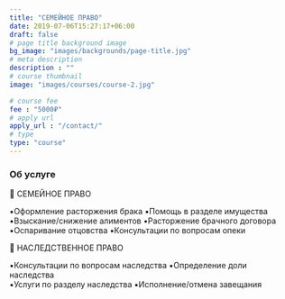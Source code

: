 ```yaml
---
title: "СЕМЕЙНОЕ ПРАВО"
date: 2019-07-06T15:27:17+06:00
draft: false
# page title background image
bg_image: "images/backgrounds/page-title.jpg"
# meta description
description : ""
# course thumbnail
image: "images/courses/course-2.jpg"

# course fee
fee : "5000₽"
# apply url
apply_url : "/contact/"
# type
type: "course"
---
```



### Об услуге

👥 СЕМЕЙНОЕ ПРАВО 
 
▪️Оформление расторжения брака
▪️Помощь в разделе имущества
▪️Взыскание/снижение алиментов 
▪️Расторжение брачного договора   
▪️Оспаривание отцовства 
▪️Консультации по вопросам опеки  
  
 
📜 НАСЛЕДСТВЕННОЕ ПРАВО   
 
▪️Консультации по вопросам наследства 
▪️Определение доли наследства  
▪️Услуги по разделу наследства 
▪️Исполнение/отмена завещания
